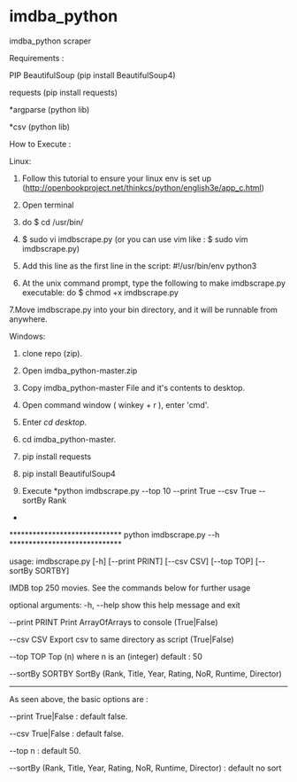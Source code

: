 # imdba_python

imdba_python scraper



Requirements :
  
PIP
  BeautifulSoup (pip install BeautifulSoup4)
  
requests (pip install requests)
  
*argparse (python lib)
  
*csv (python lib)
  


How to Execute :
  
Linux: 
    
1. Follow this tutorial to ensure your linux env is set up (http://openbookproject.net/thinkcs/python/english3e/app_c.html)
    
2. Open terminal
    
3. do $ cd /usr/bin/
    
4. $ sudo vi imdbscrape.py (or you can use vim like : $ sudo vim imdbscrape.py)
    
5. Add this line as the first line in the script:
      #!/usr/bin/env python3
    
6. At the unix command prompt, type the following to make imdbscrape.py executable:
      do $ chmod +x imdbscrape.py
    
7.Move imdbscrape.py into your bin directory, and it will be runnable from anywhere.

  

Windows:
    
1. clone repo (zip).
    
2. Open imdba_python-master.zip
    
3. Copy imdba_python-master File and it's contents to desktop.
    
4. Open command window ( winkey + r ), enter 'cmd'.
    
5. Enter *cd desktop*.
   
6. cd imdba_python-master.
    
7. pip install requests
    
8. pip install BeautifulSoup4
    
9. Execute *python imdbscrape.py --top 10 --print True --csv True --sortBy Rank

*

***************************** python imdbscrape.py --h *****************************


usage: imdbscrape.py [-h] [--print PRINT] [--csv CSV] [--top TOP]
 [--sortBy SORTBY]


IMDB top 250 movies. See the commands below for further usage



optional arguments:
  -h, --help       show this help message and exit
  
--print PRINT    Print ArrayOfArrays to console (True|False)
  
--csv CSV        Export csv to same directory as script (True|False)
  
--top TOP        Top (n) where n is an (integer) default : 50
  
--sortBy SORTBY  SortBy (Rank, Title, Year, Rating, NoR, Runtime, Director)
  
  
*********************************************************************************



As seen above, the basic options are :

--print   True|False        : default false.

--csv     True|False        : default false.

--top n                     : default 50.

--sortBy (Rank, Title, Year, Rating, NoR, Runtime, Director) : default no sort

